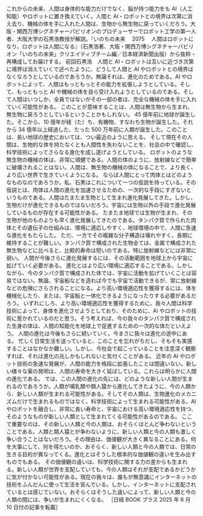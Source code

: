 ###

これからの未来、人間は身体的な能力だけでなく、脳が持つ能力をも AI（人工知能）やロボットに置き換えていく。人間と AI・ロボットとの境界は次第に消え去り、機械の体を手に入れた人間は、生物から無生物に戻っていくだろう。大阪・関西万博シグネチャーパビリオンのプロデューサーでロボット工学の第一人者、大阪大学の石黒浩教授が解説。『いのちの未来　 2075 　人間はロボットになり、ロボットは人間になる』（石黒浩著、大阪・関西万博シグネチャーパビリオン「いのちの未来」クリエイティブチーム編／日本経済新聞出版）から抜粋・再構成してお届けする。
前回石黒浩　人間と AI・ロボットは互いに近づき次第に境界は消えていくで述べたように、どうして人間と AI やロボットとの境界はなくなろうとしているのであろうか。無論それは、進化のためである。AI やロボットによって、人間はもっともっとその能力を拡張しようとしている。そして、もっともっと AI や機械の体を自ら受け入れようとしているのである。そして人間はいつしか、全員ではないがその一部の者は、完全な機械の体を手に入れていく可能性がある。
このことが意味することは、人間は無生物から生まれ、無生物に戻ろうとしているということかもしれない。
45 億年前に地球が誕生した。そこから、10 億年が経（た）ち、有機物、すなわち生物が誕生した。それから 34 億年以上経過した、たった 500 万年前に人類が誕生した。このことは、長い地球の歴史においては、つい最近のように思える。
そして現在その人間は、生物的な体を持たなくとも人間性を失わないことを、社会の中で確認し、科学技術によってさらなる進化を成し遂げようとしている。
ロボットのような無生物の機械の体は、非常に頑健である。人間の体のように、放射線などで簡単に破壊されることはない。人間は、無生物の機械の体になることで、より長く、より広い世界で生きていくようになる。
ならば人間にとって肉体とはどのようなものなのであろうか。私、石黒はこれについて一つの仮説を持っている。その仮説とは、肉体は人間の進化を加速させるための、一次的な手段にすぎないというものである。人間はたまたま生物として生まれ進化発展してきた。しかし、生物だけが進化できるものではないだろう。宇宙には生物以外の手段で進化発展しているものが存在する可能性がある。
たまたま地球では生物が生まれ、その生物が他のものよりも早く進化発展してきたのである。タンパク質で作られた肉体とその遺伝子の仕組みは、環境に適応しやすく、地球環境の中で、人間に急速な進化をもたらした。
ただ、一方でその複雑な分子構造は壊れやすく、長期に維持することが難しい。タンパク質で構成された生物全ては、金属で構成された無生物などに比べると、比較的寿命は短いのである。特に放射線などには非常に弱い。
人間が今後さらに進化発展するには、その活動範囲を地球上から宇宙に拡げていく必要がある。
進化とはより広い環境に適応することである。しかしながら、今のタンパク質で構成された体では、宇宙に活動を拡げていくことは容易ではない。無論、宇宙船などを造れば今でも宇宙で活動できるが、常に放射線などの危険にさらされることになる。より高い環境適応性を獲得するには、体を機械化したり、または、宇宙船と一体化できるようになったりする必要があるだろう。
いずれにしろ、より高い環境適応性を獲得するために、我々人間は科学技術によって、身体を進化させようとしており、そのために、AI やロボットの技術に惹かれているのだと思う。そう考えれば、今の我々のタンパク質で構成された生身の体は、人間の知能化を地球上で促進するための一次的な体だといえよう。
人間の進化は今後もさらに続いていく。今まさに我々は進化の途中にある。
忙しく日常生活を送っていると、このことを忘れがちだし、そもそも実感することはなかなか難しい。しかし、今社会で起こっていることを注意深く観察すれば、それは進化の兆しかもしれないと気付くことがある。
近年の AI やロボット技術の急速な発展が、人間の能力を格段に拡張したことは間違いない。新しい様々な薬の発明は、人間の寿命を大きく延ばしている。これらは明らかに人間の進化である。
では、この人間の進化の先には、どのような新しい人間が生まれるのであろうか。人類が哺乳類や類人猿から進化してきたように、今の人類から、新しい人類が生まれる可能性がある。そしてその人類は、生物進化のメカニズムだけで生まれるものではなく、科学技術によって生まれる可能性がある。AI やロボットを融合し、非常に長い寿命と、宇宙における高い環境適応性を持つ、そのようなものが新しい人類として生まれてくる可能性があるのである。
ここで重要なのは、その新しい人類と今の人類は、おそらくほとんど争わないということである。人類と類人猿とが争わないように、新しい人類と今の人類も激しく争い合うことはないだろう。その理由は、価値観が大きく異なることにある。何を大事にして、何を得たいのか、おそらく、新しい人類と今の人類では、日常の生きる目的が異なってくる。進化とはそうした根本的な価値観の違いを生み出すものでもある。
その価値観の違いは、科学技術に関する力の差からも生まれる。新しい人類が世界を支配していても、今の人類はそれが支配であるかどうかに気が付かない可能性がある。現在の我々は、誰もが無意識にインターネットの技術をふんだんに使って生活を営んでいる。しかし、インターネットに支配されているとは感じていない。おそらくはそうした違いによって、新しい人類と今の人類の間には、争いが生まれにくくなる。
［日経 BOOK プラス 2025 年 6 月 10 日付の記事を転載］
